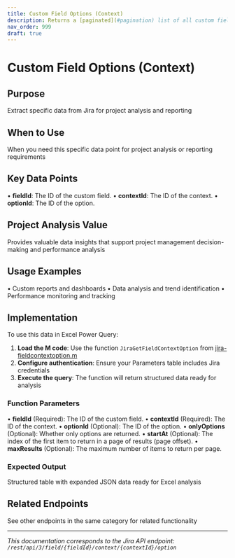 ```yaml
---
title: Custom Field Options (Context)
description: Returns a [paginated](#pagination) list of all custom field option for a context. Options are returned first then cascading options, in the order they...
nav_order: 999
draft: true
---
```


# Custom Field Options (Context)

## Purpose
Extract specific data from Jira for project analysis and reporting

## When to Use
When you need this specific data point for project analysis or reporting requirements

## Key Data Points
• **fieldId**: The ID of the custom field.
• **contextId**: The ID of the context.
• **optionId**: The ID of the option.

## Project Analysis Value
Provides valuable data insights that support project management decision-making and performance analysis

## Usage Examples
• Custom reports and dashboards
• Data analysis and trend identification
• Performance monitoring and tracking

## Implementation
To use this data in Excel Power Query:

1. **Load the M code**: Use the function `JiraGetFieldContextOption` from [jira-fieldcontextoption.m](../assets/jira-fieldcontextoption.m)
2. **Configure authentication**: Ensure your Parameters table includes Jira credentials
3. **Execute the query**: The function will return structured data ready for analysis

### Function Parameters
• **fieldId** (Required): The ID of the custom field.
• **contextId** (Required): The ID of the context.
• **optionId** (Optional): The ID of the option.
• **onlyOptions** (Optional): Whether only options are returned.
• **startAt** (Optional): The index of the first item to return in a page of results (page offset).
• **maxResults** (Optional): The maximum number of items to return per page.

### Expected Output
Structured table with expanded JSON data ready for Excel analysis

## Related Endpoints
See other endpoints in the same category for related functionality

---
*This documentation corresponds to the Jira API endpoint: `/rest/api/3/field/{fieldId}/context/{contextId}/option`*
